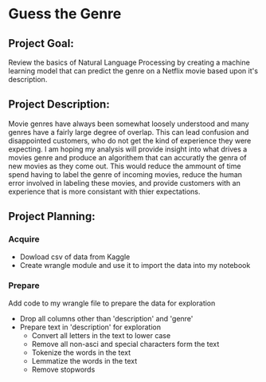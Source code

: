# Guess the Genre

## Project Goal: 
Review the basics of Natural Language Processing by creating a machine learning model that can predict the genre on a Netflix movie based upon it's description.

## Project Description: 
Movie genres have always been somewhat loosely understood and many genres have a fairly large degree of overlap. This can lead confusion and disappointed customers, who do not get the kind of experience they were expecting. I am hoping my analysis will provide insight into what drives a movies genre and produce an algorithem that can accuratly the genra of new movies as they come out. This would reduce the ammount of time spend having to label the genre of incoming movies, reduce the human error involved in labeling these movies, and provide customers with an experience that is more consistant with thier expectations.   

## Project Planning:

### Acquire
* Dowload csv of data from Kaggle
* Create wrangle module and use it to import the data into my notebook

### Prepare
Add code to my wrangle file to prepare the data for exploration
* Drop all columns other than 'description' and 'genre'
* Prepare text in 'description' for exploration
  * Convert all letters in the text to lower case
  * Remove all non-asci and special characters form the text
  * Tokenize the words in the text
  * Lemmatize the words in the text
  * Remove stopwords

